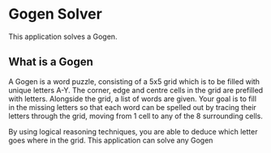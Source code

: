 # Gogen Solver
This application solves a Gogen.


## What is a Gogen
A Gogen is a word puzzle, consisting of a 5x5 grid which is to be filled with unique letters A-Y.
The corner, edge and centre cells in the grid are prefilled with letters.
Alongside the grid, a list of words are given. 
Your goal is to fill in the missing letters so that each word can be spelled out by tracing their letters through the grid, 
moving from 1 cell to any of the 8 surrounding cells.

By using logical reasoning techniques, you are able to deduce which letter goes where in the grid.
This application can solve any Gogen